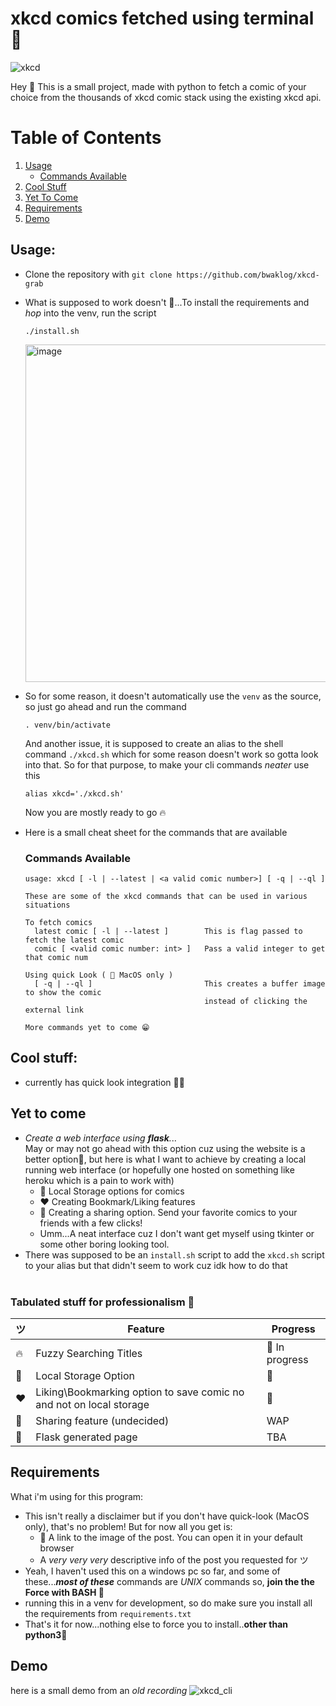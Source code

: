 # xkcd comics fetched using terminal 🥳

![xkcd](https://github.com/bwaklog/xkcd-grab/assets/91192289/29085083-88b4-45af-ad4c-ef6e9000150f)


Hey 👋
This is a small project, made with python to fetch a comic of your choice from the thousands of xkcd comic stack using the existing xkcd api.


# Table of Contents
1. [Usage](#usage)
    - [Commands Available](#commands-available)  
2. [Cool Stuff](#cool-stuff)
3. [Yet To Come](#yet-to-come)
4. [Requirements](#requirements)
5. [Demo](#demo)

## Usage: 
<a name="usage"></a>
- Clone the repository with `git clone https://github.com/bwaklog/xkcd-grab`
- What is supposed to work doesn't 🫠...To install the requirements and _hop_ into the venv, run the script
  ```shell
  ./install.sh
  ```
    <img width="540" alt="image" src="https://github.com/bwaklog/xkcd-grab/assets/91192289/972e96eb-9e6a-4002-a78f-753ec14c5037">
- So for some reason, it doesn't automatically use the `venv` as the source, so just go ahead and run the command
  ```shell
  . venv/bin/activate 
  ```
  And another issue, it is supposed to create an alias to the shell command `./xkcd.sh` which for some reason doesn't work so gotta look into that. So for that purpose, to make your cli commands _neater_ use this
  ```shell
  alias xkcd='./xkcd.sh'
  ```
  Now you are mostly ready to go 🔥
- Here is a small cheat sheet for the commands that are available

  ### Commands Available
  <a name="commands-available"></a>
  ```
  usage: xkcd [ -l | --latest | <a valid comic number>] [ -q | --ql ]

  These are some of the xkcd commands that can be used in various situations

  To fetch comics
    latest comic [ -l | --latest ]        This is flag passed to fetch the latest comic
    comic [ <valid comic number: int> ]   Pass a valid integer to get that comic num

  Using quick Look ( 🍎 MacOS only )
    [ -q | --ql ]                         This creates a buffer image to show the comic
                                          instead of clicking the external link

  More commands yet to come 😁
  ```


## Cool stuff: 
<a name="cool-stuff"></a>
- currently has quick look integration 🤯🤯

## Yet to come 
<a name="yet-to-come"></a>
- _Create a web interface using **flask**._..<br />
  May or may not go ahead with this option cuz using the website is a better option🫠, but here is what I want to achieve by creating a local running web interface (or hopefully one hosted on something like heroku which is a pain to work with)
  - 💾 Local Storage options for comics
  - ❤️ Creating Bookmark/Liking features
  - 📩 Creating a sharing option. Send your favorite comics to your friends with a few clicks!
  - Umm...A neat interface cuz I don't want get myself using tkinter or some other boring looking tool.
- There was supposed to be an `install.sh` script to add the `xkcd.sh` script to your alias but that didn't seem to work cuz idk how to do that
  <br /><br />

### Tabulated stuff for professionalism 🫡
  |ツ|**Feature**|**Progress**|
  ---|---|---
  |🔥|Fuzzy Searching Titles|🕺 In progress|
  |💾|Local Storage Option|🔘|
  |❤️|Liking\Bookmarking option to save comic no and not on local storage|🔘|
  |📩|Sharing feature (undecided)|WAP|
  |🤔|Flask generated page|TBA|


## Requirements 
<a name="requirements"></a>
What i'm using for this program:
- This isn't really a disclaimer but if you don't have quick-look (MacOS only), that's no problem! But for now all you get is:
  - 🔗 A link to the image of the post. You can open it in your default browser
  - A _very very very_ descriptive info of the post you requested for ツ
- Yeah, I haven't used this on a windows pc so far, and some of these..._**most of these**_ commands are _UNIX_ commands so, **join the the Force with BASH 🕺**
- running this in a venv for development, so do make sure you install all the requirements from `requirements.txt`
- That's it for now...nothing else to force you to install..**other than python3**🐍


## Demo 
<a name="demo"></a>
here is a small demo from an _old recording_
![xkcd_cli](https://github.com/bwaklog/xkcd_view/assets/91192289/e475f168-6286-4636-a4f4-fc8ba1e00351)
